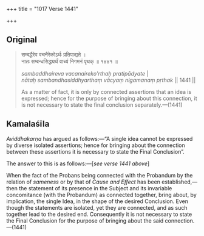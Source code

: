 +++
title = "1017 Verse 1441"

+++
## Original 
>
> सम्बद्धैरेव वचनैरेकोऽर्थः प्रतिपाद्यते ।  
> नातः सम्बन्धसिद्ध्यर्थं वाच्यं निगमनं पृथक् ॥ १४४१ ॥ 
>
> *sambaddhaireva vacanaireko'rthaḥ pratipādyate* \|  
> *nātaḥ sambandhasiddhyarthaṃ vācyaṃ nigamanaṃ pṛthak* \|\| 1441 \|\| 
>
> As a matter of fact, it is only by connected assertions that an idea is expressed; hence for the purpose of bringing about this connection, it is not necessary to state the final conclusion separately.—(1441)



## Kamalaśīla

*Aviddhakarṇa* has argued as follows:—“A single idea cannot be expressed by diverse isolated assertions; hence for bringing about the connection between these assertions it is necessary to state the Final Conclusion”.

The answer to this is as follows:—[*see verse 1441 above*]

When the fact of the Probans being connected with the Probandum by the relation of *sameness* or by that of *Cause and Effect* has been established,—then the statement of its presence in the Subject and its invariable concomitance (with the Probandum) as connected together, bring about, by implication, the single Idea, in the shape of the desired Conclusion. Even though the statements are isolated, yet they are connected, and as such together lead to the desired end. Consequently it is not necessary to state the Final Conclusion for the purpose of bringing about the said connection.—(1441)


